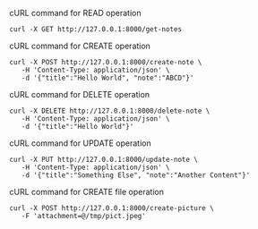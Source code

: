 cURL command for READ operation
```
curl -X GET http://127.0.0.1:8000/get-notes
```

cURL command for CREATE operation
```
curl -X POST http://127.0.0.1:8000/create-note \
   -H 'Content-Type: application/json' \
   -d '{"title":"Hello World", "note":"ABCD"}'
```

cURL command for DELETE operation
```
curl -X DELETE http://127.0.0.1:8000/delete-note \
   -H 'Content-Type: application/json' \
   -d '{"title":"Hello World"}'
```

cURL command for UPDATE operation
```
curl -X PUT http://127.0.0.1:8000/update-note \
   -H 'Content-Type: application/json' \
   -d '{"title":"Something Else", "note":"Another Content"}'
```

cURL command for CREATE file operation
```
curl -X POST http://127.0.0.1:8000/create-picture \
   -F 'attachment=@/tmp/pict.jpeg'
```